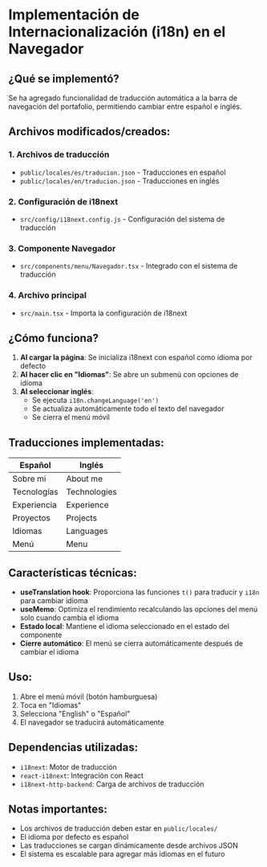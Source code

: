 # Implementación de Internacionalización (i18n) en el Navegador

## ¿Qué se implementó?

Se ha agregado funcionalidad de traducción automática a la barra de navegación del portafolio, permitiendo cambiar entre español e inglés.

## Archivos modificados/creados:

### 1. Archivos de traducción
- `public/locales/es/traducion.json` - Traducciones en español
- `public/locales/en/traducion.json` - Traducciones en inglés

### 2. Configuración de i18next
- `src/config/i18next.config.js` - Configuración del sistema de traducción

### 3. Componente Navegador
- `src/components/menu/Navegador.tsx` - Integrado con el sistema de traducción

### 4. Archivo principal
- `src/main.tsx` - Importa la configuración de i18next

## ¿Cómo funciona?

1. **Al cargar la página**: Se inicializa i18next con español como idioma por defecto
2. **Al hacer clic en "Idiomas"**: Se abre un submenú con opciones de idioma
3. **Al seleccionar inglés**: 
   - Se ejecuta `i18n.changeLanguage('en')`
   - Se actualiza automáticamente todo el texto del navegador
   - Se cierra el menú móvil

## Traducciones implementadas:

| Español | Inglés |
|---------|--------|
| Sobre mi | About me |
| Tecnologías | Technologies |
| Experiencia | Experience |
| Proyectos | Projects |
| Idiomas | Languages |
| Menú | Menu |

## Características técnicas:

- **useTranslation hook**: Proporciona las funciones `t()` para traducir y `i18n` para cambiar idioma
- **useMemo**: Optimiza el rendimiento recalculando las opciones del menú solo cuando cambia el idioma
- **Estado local**: Mantiene el idioma seleccionado en el estado del componente
- **Cierre automático**: El menú se cierra automáticamente después de cambiar el idioma

## Uso:

1. Abre el menú móvil (botón hamburguesa)
2. Toca en "Idiomas"
3. Selecciona "English" o "Español"
4. El navegador se traducirá automáticamente

## Dependencias utilizadas:

- `i18next`: Motor de traducción
- `react-i18next`: Integración con React
- `i18next-http-backend`: Carga de archivos de traducción

## Notas importantes:

- Los archivos de traducción deben estar en `public/locales/`
- El idioma por defecto es español
- Las traducciones se cargan dinámicamente desde archivos JSON
- El sistema es escalable para agregar más idiomas en el futuro 